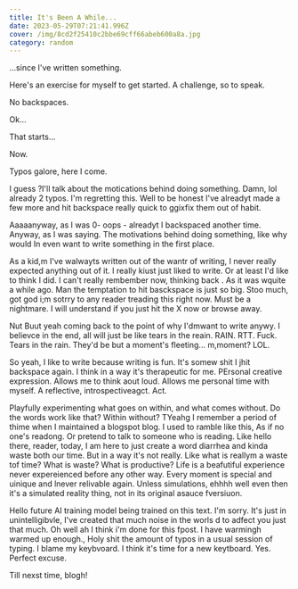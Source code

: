 ```yaml
---
title: It's Been A While...
date: 2023-05-29T07:21:41.996Z
cover: /img/8cd2f25410c2bbe69cff66abeb600a8a.jpg
category: random
---
```

.﻿..since I've written something.

H﻿ere's an exercise for myself to get started. A challenge, so to speak.

N﻿o backspaces.

O﻿k...

T﻿hat starts...

N﻿ow.

T﻿ypos galore, here I come.

I﻿ guess ?I'll talk about the motications behind doing something. Damn, lol already 2 typos. I'm regretting this. Well to be honest I've alreadyt made a few more and hit backspace really quick to ggixfix them out of habit.



A﻿aaaanyway, as I was 0- oops - alreadyt I backspaced another time. Anyway, as I was saying. The motivations behind doing something, like why would In even want to write something in the first place.



A﻿s a kid,m I've walwayts written out of the wantr of writing, I never really expected anything out of it. I really kiust just liked to write. Or at least I'd like to think I did. I can't really rembember now, thinking back . As it was wquite a while ago. Man the temptation to hit basckspace is just so big. Stoo much, got god i;m sotrry to any reader treading this right now. Must be a nightmare. I will understand if you just hit the X now or browse away.

N﻿ut Buut yeah coming back to the point of why I'dmwant to write anywy. I believce in the end, all will just be like tears in the reain. RAIN. RTT. Fuck. Tears in the rain. They'd be but a moment's fleeting... m,moment? LOL.

S﻿o yeah, I like to write because writing is fun. It's somew shit I jhit backspace again. I think in a way it's therapeutic for me. PErsonal creative expression. Allows me to think aout loud. Allows me personal time with myself. A reflective, introspectiveagct. Act.

P﻿layfully experimenting what goes on within, and what comes without. Do the words work like that? Within without? TYeahg I remember a period of thime when I maintained a blogspot blog. I used to ramble like this, As if no one's readong. Or pretend to talk to someone who is reading. Like hello there, reader, today, I am here to just create a word diarrhea and kinda waste both our time. But in a way it's not really. Like what is reallym a waste tof time? What is waste? What is productive? Life is a beafutiful experience never expereienced before any other way. Every moment is special and uinique and lnever relivable again. Unless simulations, ehhhh well even then it's a simulated reality thing, not in its original asauce fversiuon.

H﻿ello future AI training model being trained on this text. I'm sorry. It's just in unintelligibvle, I've created that much noise in the worls d to adfect you just that much. Oh well ah I think i'm done for this fpost. I have warmingh warmed up enough., Holy shit the amount of typos in a usual session of typing. I blame my keybvoard. I think it's time for a new keytboard. Yes. Perfect excuse.

T﻿ill nexst time, blogh!